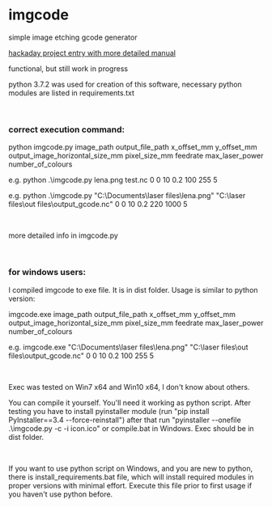 <h1>imgcode</h1>
<p>simple image etching gcode generator</p> 
<p><u href="hackaday.io/project/164855-imgcode-simple-image-etching-gcode-generator">hackaday project entry with more detailed manual</u></p>
<p>functional, but still work in progress </p> 
<p>python 3.7.2 was used for creation of this software, necessary python modules are listed in requirements.txt</p> 
<br>
<h3>correct execution command:</h3> 
<p>python imgcode.py image_path output_file_path x_offset_mm y_offset_mm output_image_horizontal_size_mm pixel_size_mm feedrate max_laser_power number_of_colours</p> 
<p>e.g. python .\imgcode.py lena.png test.nc 0 0 10 0.2 100 255 5</p> 
<p>e.g. python .\imgcode.py "C:\Documents\laser files\lena.png" "C:\laser files\out files\output_gcode.nc" 0 0 10 0.2 220 1000 5</p> 
<br>
<p>more detailed info in imgcode.py</p> 
<br>
<h3>for windows users:</h3> 
<p>I compiled imgcode to exe file. It is in dist folder. Usage is similar to python version:</p> 
<p>imgcode.exe image_path output_file_path x_offset_mm y_offset_mm output_image_horizontal_size_mm pixel_size_mm feedrate max_laser_power number_of_colours</p> 
<p>e.g. imgcode.exe "C:\Documents\laser files\lena.png" "C:\laser files\out files\output_gcode.nc" 0 0 10 0.2 100 255 5</p> 
<br>
<p>Exec was tested on Win7 x64 and Win10 x64, I don't know about others.</p>
<p>You can compile it yourself. You'll need it working as python script. After testing you have to install pyinstaller module (run "pip install PyInstaller==3.4 --force-reinstall") after that run "pyinstaller --onefile .\imgcode.py -c -i icon.ico" or compile.bat in Windows. Exec should be in dist folder.</p> 
<br>
<p>If you want to use python script on Windows, and you are new to python, there is install_requirements.bat file, which will install required modules in proper versions with minimal effort. Execute this file prior to first usage if you haven't use python before.</p> 
